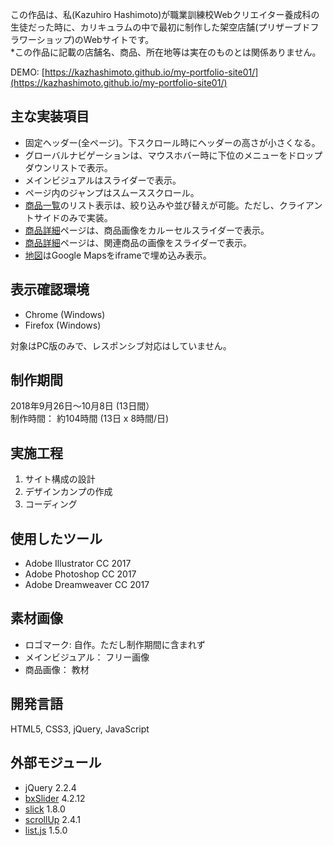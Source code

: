 この作品は、私(Kazuhiro Hashimoto)が職業訓練校Webクリエイター養成科の生徒だった時に、カリキュラムの中で最初に制作した架空店舗(プリザーブドフラワーショップ)のWebサイトです。\
&ast;この作品に記載の店舗名、商品、所在地等は実在のものとは関係ありません。

DEMO: [https://kazhashimoto.github.io/my-portfolio-site01/](https://kazhashimoto.github.io/my-portfolio-site01/)

## 主な実装項目
- 固定ヘッダー(全ページ)。下スクロール時にヘッダーの高さが小さくなる。
- グローバルナビゲーションは、マウスホバー時に下位のメニューをドロップダウンリストで表示。
- メインビジュアルはスライダーで表示。
- ページ内のジャンプはスムーススクロール。
- [商品一覧](https://kazhashimoto.github.io/my-portfolio-site01/product-list.html)のリスト表示は、絞り込みや並び替えが可能。ただし、クライアントサイドのみで実装。
- [商品詳細](https://kazhashimoto.github.io/my-portfolio-site01/product-a002.html)ページは、商品画像をカルーセルスライダーで表示。
- [商品詳細](https://kazhashimoto.github.io/my-portfolio-site01/product-a002.html)ページは、関連商品の画像をスライダーで表示。
- [地図](https://kazhashimoto.github.io/my-portfolio-site01/location.html)はGoogle Mapsをiframeで埋め込み表示。

## 表示確認環境
- Chrome (Windows)
- Firefox (Windows)

対象はPC版のみで、レスポンシブ対応はしていません。

## 制作期間
2018年9月26日〜10月8日 (13日間）\
制作時間： 約104時間 (13日 x 8時間/日)

## 実施工程
1. サイト構成の設計
2. デザインカンプの作成
3. コーディング

## 使用したツール
- Adobe Illustrator CC 2017
- Adobe Photoshop CC 2017
- Adobe Dreamweaver CC 2017

## 素材画像
- ロゴマーク: 自作。ただし制作期間に含まれず
- メインビジュアル： フリー画像
- 商品画像： 教材

## 開発言語
HTML5, CSS3, jQuery, JavaScript

## 外部モジュール
- jQuery 2.2.4
- [bxSlider](https://bxslider.com/) 4.2.12
- [slick](https://kenwheeler.github.io/slick/) 1.8.0
- [scrollUp](https://markgoodyear.com/labs/scrollup/) 2.4.1
- [list.js](https://listjs.com/) 1.5.0
